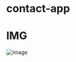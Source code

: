 # contact-app

# IMG
![image](https://github.com/user-attachments/assets/61609b8b-edd0-40da-87d4-57251d13c1b4)
